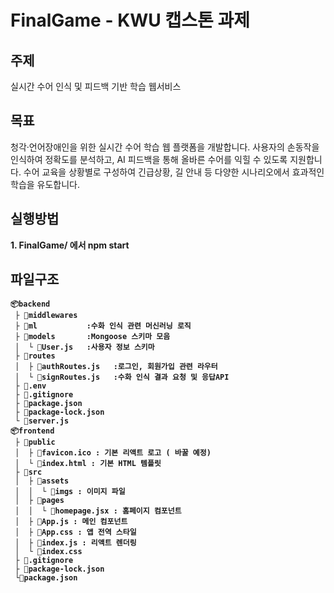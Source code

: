 # FinalGame - KWU 캡스톤 과제

## 주제
실시간 수어 인식 및 피드백 기반 학습 웹서비스

## 목표
청각·언어장애인을 위한 실시간 수어 학습 웹 플랫폼을 개발합니다. 사용자의 손동작을 인식하여 정확도를 분석하고, AI 피드백을 통해 올바른 수어를 익힐 수 있도록 지원합니다. 수어 교육을 상황별로 구성하여 긴급상황, 길 안내 등 다양한 시나리오에서 효과적인 학습을 유도합니다.

## 실행방법
<strong> 1. FinalGame/ 에서 npm start </string>
   
## 파일구조
```
📦backend
 ├ 📂middlewares 
 ├ 📂ml           :수화 인식 관련 머신러닝 로직
 ├ 📂models       :Mongoose 스키마 모음
 │  └ 📜User.js   :사용자 정보 스키마
 ├ 📂routes              
 │  ├ 📜authRoutes.js   :로그인, 회원가입 관련 라우터
 │  └ 📜signRoutes.js   :수화 인식 결과 요청 및 응답API
 ├ 📜.env                 
 ├ 📜.gitignore           
 ├ 📜package.json         
 ├ 📜package-lock.json    
 └ 📜server.js 
📦frontend  
 ├ 📂public  
 │  ├ 📜favicon.ico : 기본 리액트 로고 ( 바꿀 예정)   
 │  └ 📜index.html : 기본 HTML 템플릿  
 ├ 📂src  
 │  ├ 📂assets   
 │  │  └ 📂imgs : 이미지 파일   
 │  ├ 📂pages  
 │  │  └ 📜homepage.jsx : 홈페이지 컴포넌트  
 │  ├ 📜App.js : 메인 컴포넌트  
 │  ├ 📜App.css : 앱 전역 스타일  
 │  ├ 📜index.js : 리액트 렌더링  
 │  └ 📜index.css 
 ├ 📜.gitignore 
 ├ 📜package-lock.json 
 └📜package.json  
   
